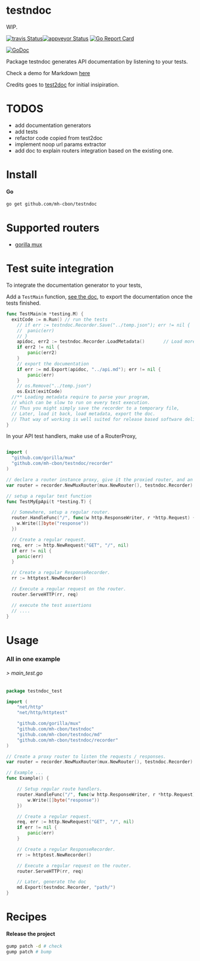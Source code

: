 # testndoc

WIP.

[![travis Status](https://travis-ci.org/mh-cbon/testndoc.svg?branch=master)](https://travis-ci.org/mh-cbon/testndoc)[![appveyor Status](https://ci.appveyor.com/api/projects/status/github/mh-cbon/testndoc?branch=master&svg=true)](https://ci.appveyor.com/project/mh-cbon/testndoc)
[![Go Report Card](https://goreportcard.com/badge/github.com/mh-cbon/testndoc)](https://goreportcard.com/report/github.com/mh-cbon/testndoc)

[![GoDoc](https://godoc.org/github.com/mh-cbon/testndoc?status.svg)](http://godoc.org/github.com/mh-cbon/testndoc)


Package testndoc generates API documentation by listening to your tests.


Check a demo for Markdown [here](/demo.md)

Credits goes to [test2doc](https://github.com/adams-sarah/test2doc)
for initial insipiration.

# TODOS

- add documentation generators
- add tests
- refactor code copied from test2doc
- implement noop url params extractor
- add doc to explain routers integration based on the existing one.

# Install

#### Go

```sh
go get github.com/mh-cbon/testndoc
```


# Supported routers

- [gorilla mux](github.com/gorilla/mux)

# Test suite integration

To integrate the documentation generator to your tests,

Add a `TestMain` function, [see the doc](https://golang.org/pkg/testing/#hdr-Main),
to export the documentation once the tests finished.

```go
func TestMain(m *testing.M) {
  exitCode := m.Run() // run the tests
	// if err := testndoc.Recorder.Save("../temp.json"); err != nil {
	// 	panic(err)
	// }
	apidoc, err2 := testndoc.Recorder.LoadMetadata()       // Load more metadata**
	if err2 != nil {
		panic(err2)
	}
	// export the documentation
	if err := md.Export(apidoc, "../api.md"); err != nil {
		panic(err)
	}
	// os.Remove("../temp.json")
	os.Exit(exitCode)
  //** Loading metadata require to parse your program,
  // which can be slow to run on every test execution.
  // Thus you might simply save the recorder to a temporary file,
  // Later, load it back, load metadata, export the doc.
  // That way of working is well suited for release based software delivery.
}
```

In your API test handlers, make use of a RouterProxy,

```go

import (
  "github.com/gorilla/mux"
  "github.com/mh-cbon/testndoc/recorder"
)

// declare a router instance proxy, give it the proxied router, and an api recorder.
var router = recorder.NewMuxRouter(mux.NewRouter(), testndoc.Recorder)

// setup a regular test function
func TestMyEpApi(t *testing.T) {

  // Somewhere, setup a regular router.
  router.HandleFunc("/", func(w http.ResponseWriter, r *http.Request) {
    w.Write([]byte("response"))
  })

  // Create a regular request.
  req, err := http.NewRequest("GET", "/", nil)
  if err != nil {
    panic(err)
  }

  // Create a regular ResponseRecorder.
  rr := httptest.NewRecorder()

  // Execute a regular request on the router.
  router.ServeHTTP(rr, req)

  // execute the test assertions
  // ....
}
```

# Usage

### All in one example


###### > main_test.go
```go
package testndoc_test

import (
	"net/http"
	"net/http/httptest"

	"github.com/gorilla/mux"
	"github.com/mh-cbon/testndoc"
	"github.com/mh-cbon/testndoc/md"
	"github.com/mh-cbon/testndoc/recorder"
)

// Create a proxy router to listen the requests / responses.
var router = recorder.NewMuxRouter(mux.NewRouter(), testndoc.Recorder)

// Example ...
func Example() {

	// Setup regular route handlers.
	router.HandleFunc("/", func(w http.ResponseWriter, r *http.Request) {
		w.Write([]byte("response"))
	})

	// Create a regular request.
	req, err := http.NewRequest("GET", "/", nil)
	if err != nil {
		panic(err)
	}

	// Create a regular ResponseRecorder.
	rr := httptest.NewRecorder()

	// Execute a regular request on the router.
	router.ServeHTTP(rr, req)

	// Later, generate the doc
	md.Export(testndoc.Recorder, "path/")
}
```

# Recipes

#### Release the project

```sh
gump patch -d # check
gump patch # bump
```
